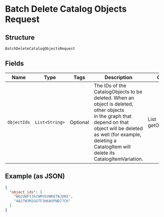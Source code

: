 
# Batch Delete Catalog Objects Request

## Structure

`BatchDeleteCatalogObjectsRequest`

## Fields

| Name | Type | Tags | Description | Getter |
|  --- | --- | --- | --- | --- |
| `ObjectIds` | `List<String>` | Optional | The IDs of the CatalogObjects to be deleted. When an object is deleted, other objects<br>in the graph that depend on that object will be deleted as well (for example, deleting a<br>CatalogItem will delete its CatalogItemVariation. | List<String> getObjectIds() |

## Example (as JSON)

```json
{
  "object_ids": [
    "W62UWFY35CWMYGVWK6TWJDNI",
    "AA27W3M2GGTF3H6AVPNB77CK"
  ]
}
```


